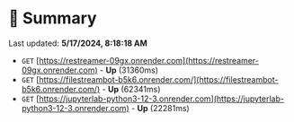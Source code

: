 # 📖 Summary
Last updated: **5/17/2024, 8:18:18 AM**

- `GET` [https://restreamer-09gx.onrender.com](https://restreamer-09gx.onrender.com) - **Up** (31360ms)
- `GET` [https://filestreambot-b5k6.onrender.com/](https://filestreambot-b5k6.onrender.com/) - **Up** (62341ms)
- `GET` [https://jupyterlab-python3-12-3.onrender.com](https://jupyterlab-python3-12-3.onrender.com) - **Up** (22281ms)
